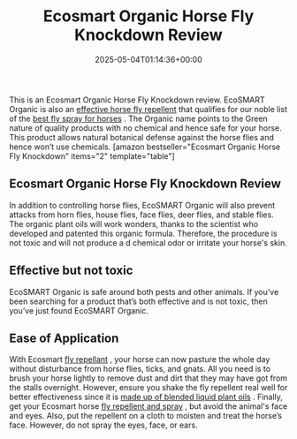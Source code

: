 ﻿---
layout: post
title: Ecosmart Organic Horse Fly Knockdown Review
date: '2025-05-04T01:14:36+00:00'
categories:
- Flies
- Product Reviews
tags: []
slug: /ecosmart-organic-horse-fly-knockdown-repellent-review/
lastmod: 2025-05-07T12:21:26+03:00
---

This is an Ecosmart Organic Horse Fly Knockdown review. EcoSMART Organic is also an
[effective horse fly repellent](https://livestockvetento.tamu.edu/horse-flydeer-fly-insecticides/)
that qualifies for our noble list of the
[best fly spray for horses](https://pestpolicy.com/best-fly-spray-for-horses/)
.
The Organic name points to the Green nature of quality products with no chemical and hence safe for your horse.
This product allows natural botanical defense against the horse flies and hence won’t use chemicals.
[amazon bestseller="Ecosmart Organic Horse Fly Knockdown" items="2" template="table"]
## Ecosmart Organic Horse Fly Knockdown Review
In addition to controlling horse flies, EcoSMART Organic will also prevent attacks from horn flies, house flies, face flies, deer flies, and stable flies.
The organic plant oils will work wonders, thanks to the scientist who developed and patented this organic formula. Therefore, the procedure is not toxic and will not produce a d chemical odor or irritate your horse's skin.
## Effective but not toxic
EcoSMART Organic is safe around both pests and other animals. If you’ve been searching for a product that’s both effective and is not toxic, then you’ve just found EcoSMART Organic.
## Ease of Application
With Ecosmart
[fly repellant](https://pestpolicy.com/espree-aloe-herbal-fly-repellent-horse-spray-review/)
, your horse can now pasture the whole day without disturbance from horse flies, ticks, and gnats. All you need is to brush your horse lightly to remove dust and dirt that they may have got from the stalls overnight.
However, ensure you shake the fly repellent real well for better effectiveness since it is
[made up of blended liquid plant oils](https://pestpolicy.com/tea-tree-oil-for-bed-bugs/)
.
Finally, get your Ecosmart horse
[fly repellent and spray](https://pestpolicy.com/pyranha-wipe-n-spray-fly-review/)
, but avoid the animal's face and eyes.
Also, put the repellent on a cloth to moisten and treat the horse’s face. However, do not spray the eyes, face, or ears.